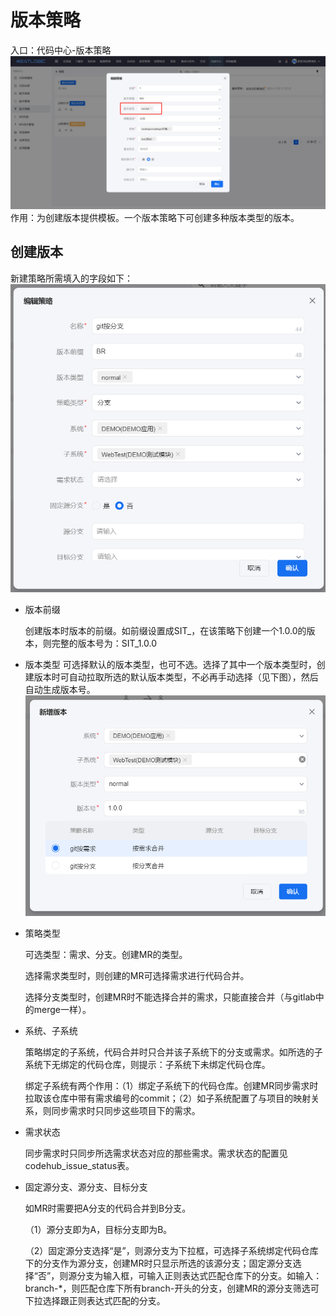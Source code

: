 # 版本策略
入口：代码中心-版本策略
![](images/version_type_policy.png)
作用：为创建版本提供模板。一个版本策略下可创建多种版本类型的版本。

## 创建版本
新建策略所需填入的字段如下：
![](images/add_version_policy.png)
- 版本前缀
  
  创建版本时版本的前缀。如前缀设置成SIT_，在该策略下创建一个1.0.0的版本，则完整的版本号为：SIT_1.0.0

- 版本类型
  可选择默认的版本类型，也可不选。选择了其中一个版本类型时，创建版本时可自动拉取所选的默认版本类型，不必再手动选择（见下图），然后自动生成版本号。
  ![](images/version_policy_type.png)

- 策略类型
  
  可选类型：需求、分支。创建MR的类型。
  
  选择需求类型时，则创建的MR可选择需求进行代码合并。

  选择分支类型时，创建MR时不能选择合并的需求，只能直接合并（与gitlab中的merge一样）。
- 系统、子系统
  
  策略绑定的子系统，代码合并时只合并该子系统下的分支或需求。如所选的子系统下无绑定的代码仓库，则提示：子系统下未绑定代码仓库。
  
  绑定子系统有两个作用：（1）绑定子系统下的代码仓库。创建MR同步需求时拉取该仓库中带有需求编号的commit；（2）如子系统配置了与项目的映射关系，则同步需求时只同步这些项目下的需求。

- 需求状态
  
  同步需求时只同步所选需求状态对应的那些需求。需求状态的配置见codehub_issue_status表。

- 固定源分支、源分支、目标分支
  
  如MR时需要把A分支的代码合并到B分支。

  （1）源分支即为A，目标分支即为B。
  
  （2）固定源分支选择“是”，则源分支为下拉框，可选择子系统绑定代码仓库下的分支作为源分支，创建MR时只显示所选的该源分支；固定源分支选择“否”，则源分支为输入框，可输入正则表达式匹配仓库下的分支。如输入：branch-*，则匹配仓库下所有branch-开头的分支，创建MR的源分支筛选可下拉选择跟正则表达式匹配的分支。